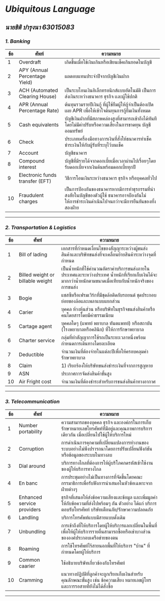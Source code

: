 # *Ubiquitous Language*

## *นายธิติ บำรุงนา 63015083*

### *1. Banking*

| ข้อ | ศัพท์ | ความหมาย | 
| ----------- | ----------- | ----------|
| 1 | Overdraft | เกิดขึ้นเมื่อใช้เงินเกินหรือเขียนเช็คเกินยอดในบัญชี |
| 2 | APY (Annual Percentage Yield) | ผลตอบแทนประจำปีจากบัญชีเงินฝาก |
| 3 | ACH (Automated Clearing House) | เป็นระบโอนเงินอิเล็กทรอนิกส์แบบอัตโนมัติ เป็นการส่งเงินระหว่างธนาคาร ธุรกิจ เเละผู้ใช้ปกติ |
| 4 | APR (Annual Percentage Rate) | ต้นทุนรวมรายปีเงินกู้ ที่ผู้ใช้ยืมผู้ให้กู้จำเป็นต้องเปิดเผย APR เพื่อให้เข้าใจต้นทุนการกู้ยืมเงินทั้งหมด |
| 5 | Cash equivalents | บัญชีเงินฝากที่มีสภาพคล่องสูงที่สามารถเข้าถึงได้ทันทีโดยไม่มีค่าปรับหรือความเสี่ยงในการขาดทุน บัญชีออมทรัพย์ |
| 6 | Check |ประเภทเครื่องมือทางการเงินที่สั่งให้ธนาคารทำเช็คชำระเงินให้กับผู้รับที่ระบุไว้บนเช็ค |
| 7 | Account | บัญชีธนาคาร |
| 8 | Compound interest | บัญชีที่มีรายได้จากดอกเบี้ยเมื่อเวลาผ่านไปเรื่อยๆโดยรับดอกเบี้ยจากเงินต้นพร้อมดอกเบี้ยทุกปี |
| 9 | Electronic funds transfer (EFT) | วิธีการโอนเงินระหว่างธนาคาร ธุรกิจ หรือบุคคลทั่วไป |
| 10 | Fraudulent charges | เป็นการป้องกันของธนาคารหากมีการทำธุรกรรมที่น่าสงสัยในบัญชีของตัวผู้ใช้ ธนาคารอาจป้องกันไม่ให้การชำระเงินดำเนินไปจนกว่าจะมีการยืนยันของทั้งสองฝ่าย |
---
### *2. Transportation & Logistics*

| ข้อ | ศัพท์ | ความหมาย | 
| ----------- | ----------- | ----------|
| 1 | Bill of lading | เอกสารที่กำหนดเงื่อนไขของสัญญาระหว่างผู้ขนส่งสินค้าและบริษัทขนส่งที่จะเคลื่อนย้ายสินค้าระหว่างจุดที่กำหนด |
| 2 | Billed weight or billable weight | เป็นน้ำหนักที่ใช้คำนวณอัตราค่าบริการขนส่งภายในประเทศและระหว่างประเทศ น้ำหนักที่เรียกเก็บเงินได้จะมากกว่าน้ำหนักตามขนาดเมื่อเทียบกับน้ำหนักจริงของการขนส่ง |
| 3 | Bogie | แชสซีหรือเฟรมเวิร์กที่มีชุดล้อติดกับรถยนต์ ชุดประกอบย่อยของล้อและเพลาแบบแยกส่วน |
| 4 | Carier | บุคคล ห้างหุ้นส่วน หรือบริษัทในธุรกิจขนส่งสินค้าหรือคนโดยสารโดยมีค่าธรรมเนียม |
| 5 | Cartage agent | บุคคลใดๆ (แพทย์ พยาบาล ทันตแพทย์) หรือสถาบัน (โรงพยาบาลหรือคลินิก) ที่ให้การรักษาพยาบาล |
| 6 | Charter service | กลุ่มที่ทำสัญญาการใช้รถเป็นระยะเวลาหนึ่งพร้อมกำหนดการเดินทางโดยละเอียด |
| 7 | Deductible | จำนวนเงินที่ต้องจ่ายในแต่ละปีเพื่อให้ครอบคลุมค่ารักษาพยาบาล |
| 8 | Claim | 1) เรียกร้องให้บริษัทขนส่งชำระเงินที่จากการสูญหาย |
| 9 | ASN | ประกาศการจัดส่งสินค้าขั้นสูง |
| 10 | Air Fright cost | จำนวนเงินที่ต้องชำระสำหรับการขนส่งสินค้าทางอากาศ |
---
### *3. Telecommunication*

| ข้อ | ศัพท์ | ความหมาย | 
| ----------- | ----------- | ----------|
| 1 | Number portability | ความสามารถของบุคคล ธุรกิจ และองค์กรในการเก็บรักษาหมายเลขโทรศัพท์ที่มีอยู่และคุณภาพการบริการเดียวกัน เมื่อเปลี่ยนไปใช้ผู้ให้บริการใหม่ |
| 2 | Corruption | การดำเนินการคุกคามที่เปลี่ยนแปลงการทำงานของระบบอย่างไม่พึงปรารถนาโดยการปรับเปลี่ยนฟังก์ชันหรือข้อมูลของระบบในทางลบ |
| 3 | Dial around | บริการทางไกลที่ต้องการให้ผู้บริโภคกดรหัสเข้าใช้งานของผู้ให้บริการทางไกล |
| 4 | En banc | การประชุมอย่างไม่เป็นทางการที่จัดขึ้นโดยคณะกรรมาธิการเพื่อรับฟังการนำเสนอในหัวข้อเฉพาะจากฝ่ายต่างๆ |
| 5 | Enhanced service providers | ธุรกิจที่เสนอให้ส่งข้อความเสียงและข้อมูล และเพิ่มมูลค่าให้กับข้อความที่ส่งไปพร้อมๆ กัน ตัวอย่าง ได้แก่ บริการตอบรับโทรศัพท์ บริษัทเตือนภัย/รักษาความปลอดภัย |
| 6 | Landling | บริการโทรศัพท์แบบมีสายแบบดั้งเดิม |
| 7 | Unbundling | การเข้าถึงที่ให้บริการโดยผู้ให้บริการแลกเปลี่ยนในพื้นที่ เพื่อให้ผู้ให้บริการรายอื่นสามารถซื้อหรือเช่าบางส่วนขององค์ประกอบเครือข่ายของตน |
| 8 | Roaming | การใช้โทรศัพท์ไร้สายนอกพื้นที่ให้บริการ "บ้าน" ที่กำหนดโดยผู้ให้บริการ |
| 9 | Common caarier | ใช้อธิบายบริษัทเกี่ยวข้องกับโทรศัพท์ |
| 10 | Cramming | แนวทางปฏิบัติที่ลูกค้าจะถูกเรียกเก็บเงินสำหรับคุณลักษณะขั้นสูง เช่น ข้อความเสียง หมายเลขผู้โทร และการรอสายที่ยังไม่ได้สั่งซื้อ |
---